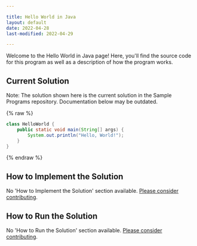 ```yaml
---

title: Hello World in Java
layout: default
date: 2022-04-28
last-modified: 2022-04-29

---
```


Welcome to the Hello World in Java page! Here, you'll find the source code for this program as well as a description of how the program works.

## Current Solution

Note: The solution shown here is the current solution in the Sample Programs repository. Documentation below may be outdated.

{% raw %}

```Java
class HelloWorld {
    public static void main(String[] args) {
        System.out.println("Hello, World!"); 
    }
}
```

{% endraw %}

## How to Implement the Solution

No 'How to Implement the Solution' section available. [Please consider contributing](https://github.com/TheRenegadeCoder/sample-programs-website).

## How to Run the Solution

No 'How to Run the Solution' section available. [Please consider contributing](https://github.com/TheRenegadeCoder/sample-programs-website).